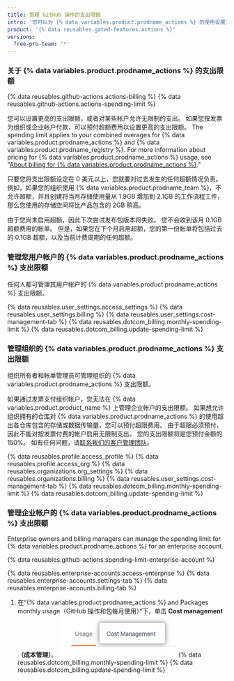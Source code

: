 ```yaml
---
title: 管理 GitHub 操作的支出限额
intro: '您可以为 {% data variables.product.prodname_actions %} 的使用设置支出限额。'
product: '{% data reusables.gated-features.actions %}'
versions:
  free-pro-team: '*'
---
```


### 关于 {% data variables.product.prodname_actions %} 的支出限额

{% data reusables.github-actions.actions-billing %} {% data reusables.github-actions.actions-spending-limit %}

您可以设置更高的支出限额，或者对某些帐户允许无限制的支出。 如果您按发票为组织或企业帐户付款，可以预付超额费用以设置更高的支出限额。 The spending limit applies to your combined overages for {% data variables.product.prodname_actions %} and {% data variables.product.prodname_registry %}. For more information about pricing for {% data variables.product.prodname_actions %} usage, see "[About billing for {% data variables.product.prodname_actions %}](/github/setting-up-and-managing-billing-and-payments-on-github/about-billing-for-github-actions)."

只要您将支出限额设定在 0 美元以上，您就要对过去发生的任何超额情况负责。 例如，如果您的组织使用 {% data variables.product.prodname_team %}，不允许超额，并且创建将当月存储使用量从 1.9GB 增加到 2.1GB 的工作流程工件，那么您使用的存储空间将比产品包含的 2GB 稍高。

由于您尚未启用超额，因此下次尝试发布包版本将失败。 您不会收到该月 0.1GB 超额费用的帐单。 但是，如果您在下个月启用超额，您的第一份帐单将包括过去的 0.1GB 超额，以及当前计费周期的任何超额。

### 管理您用户帐户的 {% data variables.product.prodname_actions %} 支出限额

任何人都可管理其用户帐户的 {% data variables.product.prodname_actions %} 支出限额。

{% data reusables.user_settings.access_settings %}
{% data reusables.user_settings.billing %}
{% data reusables.user_settings.cost-management-tab %}
{% data reusables.dotcom_billing.monthly-spending-limit %}
{% data reusables.dotcom_billing.update-spending-limit %}

### 管理组织的 {% data variables.product.prodname_actions %} 支出限额

组织所有者和帐单管理员可管理组织的 {% data variables.product.prodname_actions %} 支出限额。

如果通过发票支付组织帐户，您无法在 {% data variables.product.product_name %} 上管理企业帐户的支出限额。 如果想允许组织拥有的仓库对 {% data variables.product.prodname_actions %} 的使用超出各仓库包含的存储或数据传输量，您可以预付超限费用。 由于超限必须预付，因此不能对按发票付费的帐户启用无限制支出。 您的支出限额将是您预付金额的 150%。 如有任何问题，请[联系我们的客户管理团队](https://enterprise.github.com/contact)。

{% data reusables.profile.access_profile %}
{% data reusables.profile.access_org %}
{% data reusables.organizations.org_settings %}
{% data reusables.organizations.billing %}
{% data reusables.user_settings.cost-management-tab %}
{% data reusables.dotcom_billing.monthly-spending-limit %}
{% data reusables.dotcom_billing.update-spending-limit %}

### 管理企业帐户的 {% data variables.product.prodname_actions %} 支出限额

Enterprise owners and billing managers can manage the spending limit for {% data variables.product.prodname_actions %} for an enterprise account.

{% data reusables.github-actions.spending-limit-enterprise-account %}

{% data reusables.enterprise-accounts.access-enterprise %}
{% data reusables.enterprise-accounts.settings-tab %}
{% data reusables.enterprise-accounts.billing-tab %}
1. 在“{% data variables.product.prodname_actions %} and Packages monthly usage（GitHub 操作和包每月使用）”下，单击 **Cost management（成本管理）**。 ![成本管理选项卡](/assets/images/help/settings/cost-management-tab-enterprise.png)
{% data reusables.dotcom_billing.monthly-spending-limit %}
{% data reusables.dotcom_billing.update-spending-limit %}
